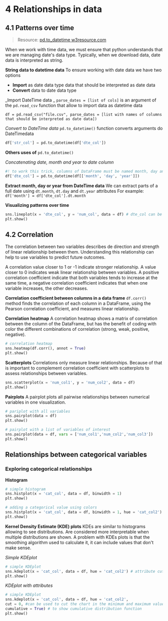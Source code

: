 

# 4 Relationships in data

## 4.1 Patterns over time

> Resource: [pd.to_datetime w3resource.com](https://www.w3resource.com/pandas/to_datetime.php)

When we work with time data, we must ensure that python understands that we are managing date's data type.  Typically, when we download data, date data is interpreted as string.


**String data to datetime data**
To ensure working with date data we have two options
 - **Import** as date data type data that should be interpreted as date data
 - **Convert** data to date data type

_Import DateTime data _
`parse_dates = [list of cols]` is an argument of the `pd.read_csv` function that allow to import data as datetime data
```pythond
df = pd.read_csv("file.csv", parse_dates = [list with names of columns that should be interpreted as date data])
```
_Convert to DateTime data_
`pd.to_datetime()` function converts arguments do DateTimedata
```python
df['str_col'] = pd.to_datetime(df['dte_col'])
```
**Others uses of** `pd.to_datetime()`

_Concatenating date, month and year to date column_
```python
#! to work this trick, columns of DataFrame must be named month, day and year
df['dte_col'] = pd.to_datetime(df[['month', 'day', 'year']])
```

**Extract month, day or year from DateTime data**
We can extract parts of a full date using `dt.month`, `dt.day` and `dt.year` attributes
For example: `df['month'] = df['dte_col'].dt.month`

**Visualizing patterns over time**
```python
sns.lineplot(x = 'dte_col', y = 'num_col', data = df) # dte_col can be month, day, year o datetime col
plt.show()
```

## 4.2 Correlation
The correlation between two variables describes de direction and strength of linear relationship between them. Understanding this relationship can help to use variables to predict future outcomes.

A correlation value closer to 1 or -1 indicate stronger relationship.
A value closer to 0 indicates weak linear relationship between variables.
A positive correlation coefficient indicate that both variables tends to increase at the same time, a negative correlation coefficient indicates that when one variable increases, the other decreases.



**Correlation coefficient between columns in a data frame**
`df.corr()` method finds the correlation of each column in a DataFrame, using the Pearson correlation coefficient, and measures linear relationship.

**Correlation heatmap**
A correlation heatmap shows a matrix of correlation between the column of the DataFrame, but has the benefit of coding with color the different combinations of correlation (strong, weak, positive, negative).
```python
# correlation heatmap
sns.heatmap(df.corr(), annot = True)
plt.show()
```
**Scatterplots**
Correlations only measure linear relationships.  Because of that is important to complement correlation coefficient with scatterplots to assess relationships between variables.

```python
sns.scatterplot(x = 'num_col1', y = 'num_col2', data = df)
plt.show()
```

**Pairplots**
A pairplot plots all pairwise relationships between numerical variables in one visualization.

```python
# pariplot with all variables
sns.pairplot(data = df)
plt.show()
```

```python
# pairplot with a list of variables of interest
sns.pairplot(data = df, vars = ['num_col1','num_col2','num_col3'])
plt.show()
```

## Relationships between categorical variables

### Exploring categorical relationships

**Histogram**
```python
# simple histogram
sns.histplot(x = 'cat_col', data = df, binwidth = 1)
plt.show() 
```

```python
# adding a categorical value using colors
sns.histplot(x = 'cat_col', data = df, binwidth = 1, hue = 'cat_col2')
plt.show() 
```

**Kernel Density Estimate (KDE) plots**
KDEs are similar to histograms allowing to see distributions.  Are considered more interpretable when multiple distributions are shown.
A problem with KDEs plots is that the smoothing algorithm used to calculate it, it can include values that don't make sense.

_Simple KDEplot_
```python
# simple KDEplot
sns.kdeplot(x = 'cat_col', data = df, hue = 'cat_col2') # attribute cut = 0 can be used to cut the chart in the minimum and maximum value
plt.show()
```

_KDEplot with attributes_
```python
# simple KDEplot
sns.kdeplot(x = 'cat_col', data = df, hue = 'cat_col2',
cut = 0, #can be used to cut the chart in the minimum and maximum value
cumulative = True) # to show cumulative distribution function
plt.show()
```
<!--stackedit_data:
eyJoaXN0b3J5IjpbMjY2NDkyMzQyXX0=
-->